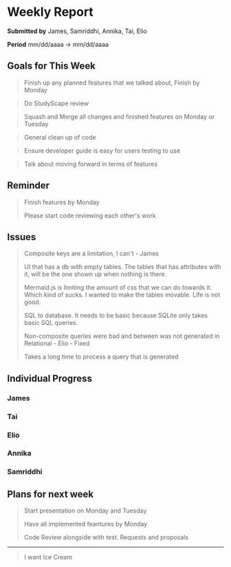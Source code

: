 Weekly Report
=============

**Submitted by** James, Samriddhi, Annika, Tai, Elio

**Period** mm/dd/aaaa → mm/dd/aaaa

Goals for This Week
-------

> Finish up any planned features that we talked about, Finish by Monday

> Do StudyScape review

> Squash and Merge all changes and finished features on Monday or Tuesday

> General clean up of code

> Ensure developer guide is easy for users testing to use

> Talk about moving forward in terms of features

Reminder
--------
> Finish features by Monday
>
> Please start code reviewing each other's work

Issues
------
> Composite keys are a limitation, I can't - James
>
> UI that has a db with empty tables. The tables that has attributes with it, will be the one shown up when nothing is there.
>
> Mermaid.js is limiting the amount of css that we can do towards it. Which kind of sucks. I wanted to make the tables movable. Life is not good.
>
> SQL to database. It needs to be basic because SQLite only takes basic SQL queries.
>
> Non-composite queries were bad and between was not generated in Relational - Elio - Fixed
>
> Takes a long time to process a query that is generated

Individual Progress
----------
### James

### Tai

### Elio

### Annika

### Samriddhi

Plans for next week
-------------------
> Start presentation on Monday and Tuesday
>
> Have all implemented feantures by Monday
>
> Code Review alongside with test.
Requests and proposals
----------------------
> I want Ice Cream
